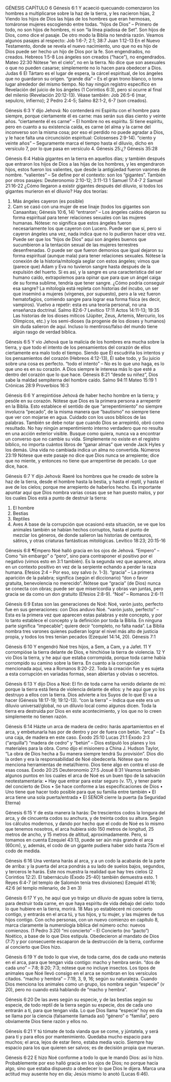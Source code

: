 GÉNESIS CAPÍTULO 6
Génesis 6:1 Y acaeció quecuando comenzaron los hombres a multiplicarse sobre la haz de la tierra, y les nacieron hijas,
2 Viendo los hijos de Dios las hijas de los hombres que eran hermosas, tomáronse mujeres escogiendo entre todas.
“hijos de Dios” – Primero de todo, no son hijos de hombres, ni son “la línea piadosa de Set”. Son hijos de Dios, como dice el pasaje. De otro modo la Biblia no tendría razón. Veamos algunos pasajes al respecto:
Job 1:6-7; 2:1; 38:7
Juan 1:12-13
En el Nuevo Testamento, donde se revela el nuevo nacimiento, uno que no es hijo de Dios puede ser hecho un hijo de Dios por la fe. Son engendrados, no creados.
Hebreos 1:5-8
Los ángeles son creados (“hace”), no engendrados.
Mateo 22:30
Nótese “en el cielo”, no en la tierra. No dice que son asexuales o que no pueden casarse; simplemente no lo hacen para obedecer a Dios.
Judas 6
El Tártaro es el lugar de espera, la cárcel espiritual, de los ángeles que no guardaron su origen.
“grande día” – Es el gran trono blanco, o toma lugar alrededor del mismo tiempo. No hay ningún registro específico en Revelación del juicio de los ángeles (1 Corintios 6:3), pero sí ocurre al final del milenio (Revelación 20:12-13). Véase también: Job 26:5-6 (mar, sepulcro, infierno); 2 Pedro 2:4-5; Salmo 82:1-2, 6-7 (son creados).

Génesis 6:3 Y dijo Jehová: No contenderá mi Espíritu con el hombre para siempre, porque ciertamente él es carne: mas serán sus días ciento y veinte años.
“ciertamente él es carne” – El hombre no es espíritu. Sí tiene espíritu, pero en cuanto a su existencia caída, es carne (el alma y la carne del inconverso son la misma cosa; por eso el perdido no puede agradar a Dios, y le hace falta una circuncisión espiritual: Colosenses 2:9-14).
“ciento y veinte años” – Seguramente marca el tiempo hasta el diluvio, dicho en versículo 7, por lo que pasa en versículo 4.
Génesis 25:¿?
Génesis 35:28

Génesis 6:4 Había gigantes en la tierra en aquellos días; y también después que entraron los hijos de Dios a las hijas de los hombres, y les engendraron hijos, estos fueron los valientes, que desde la antigüedad fueron varones de nombre.
“valientes” – Se define por el contexto: son los “gigantes”. También por otros pasajes:
Deuteronomio 2:10-12; 3:11-13
1 Samuel 17:4-7
2 Samuel 21:16-22
¿Cómo llegaron a existir gigantes después del diluvio, si todos los gigantes murieron en el diluvio? Hay dos teorías:
1.	Más ángeles cayeron (es posible)
2.	Cam se casó con una mujer de ese linaje (todos los gigantes son Canaanitas; Génesis 10:6, 14)
“entraron” – Los ángeles caídos dejaron su forma espiritual para tener relaciones sexuales con las mujeres humanas. Nótese: no significa que estos ángeles fueron necesariamente los que cayeron con Lucero. Puede ser que sí, pero si cayeron ángeles una vez, nada indica que no lo pudieron hacer otra vez. Puede ser que los “hijos de Dios” aquí son ángeles buenos que sucumbieron a la tentación sexual de las mujeres terrestres desenfrenadas. O puede ser que fueron demonios que igual dejaron su forma espiritual (aunque mala) para tener relaciones sexuales.
Nótese la conexión de la historia/mitología seglar con estos ángeles; vimos que (parece que) Adam y Eva no tuvieron sangre hasta después de la expulsión del huerto. Si es así, y la sangre es una característica del ser humano caído, extrapolemos para opinar que para que un ángel caiga de su forma sublime, tendría que tener sangre. ¿Cómo podría conseguir esa sangre? La mitología está repleta con historias del íncubo, un ser que inseminó a mujeres (vírgenes, por supuesto), pero a la vez fueron hematofagios, comiendo sangre para lograr esa forma física (es decir, vampiros). Vuelvo a repetir: esta es una teoría personal, no una enseñanza doctrinal.
Salmo 82:6-7
Levítico 17:11
Actos 14:11-13; 19:35
Las historias de los dioses míticos (Júpiter, Zeus, Artemis, Mercurio, los Olímpicos, etc.) y los semi-dioses (la progenie de los dioses y humanos) sin duda salieron de aquí. Incluso lo mentiroso/falso del mundo tiene algún rasgo de verdad bíblica.

Génesis 6:5 Y vio Jehová que la malicia de los hombres era mucha sobre la tierra, y que todo el intento de los pensamientos del corazón de ellos ciertamente era malo todo el tiempo.
Siendo que Él escudriña los intentos y los pensamientos del corazón (Hebreos 4:12-13), Él sabe todo, y Su juicio sobre una cosa es perfecto.
“todo el intento” – No es lo que uno haga, es lo que uno es en su corazón. A Dios siempre le interesa más lo que esté a dentro del corazón que lo que hace.
Génesis 8:21
“desde su niñez”, Dios sabe la maldad sempiterna del hombre caído.
Salmo 94:11
Mateo 15:19
1 Crónicas 28:9
Proverbios 16:3

Génesis 6:6 Y arrepintióse Jehová de haber hecho hombre en la tierra; y pesóle en su corazón.
Nótese que Dios es la primera persona a arrepentir en la Biblia. Esto establece el sentido de que “arrepentimiento” no siempre involucra “pecado”, de la misma manera que “bautismo” no siempre tiene que ver con mojarse en agua. Cuidado con los usos bíblicos de las palabras.
También se debe notar que cuando Dios se arrepintió, obró como resultado. No hay ningún arrepentimiento interno verdadero que no resulta en una acción exterior visible. Busque como quiera, nunca va a encontrar un converso que no cambie su vida. Simplemente no existe en el registro bíblico, no importa cuántos libros de “ganar almas” que vende Jack Hyles y los demás. Una vida no cambiada indica un alma no convertida.
Números 23:19
 Nótese que este pasaje no dice que Dios nunca se arrepiente; dice que no miente, y entonces no tiene que arrepentirse de pecado. Lo que dice, hace.

Génesis 6:7 Y dijo Jehová: Raeré los hombres que he creado de sobre la haz de la tierra, desde el hombre hasta la bestia, y hasta el reptil, y hasta el ave de los cielos; porque me arrepiento de haberlos hecho.
Es importante apuntar aquí que Dios nombra varias cosas que se han puesto malos, y por los cuales Dios está a punto de destruir la tierra:
1.	El hombre
2.	Bestias
3.	Reptiles
4.	Aves
A base de la corrupción que ocasionó esta situación, se ve que los animales también se habían hechos corruptos, hasta el punto de mezclar los géneros, de donde salieron las historias de centauros, sátiros, y otras criaturas fantásticas mitológicas.
Levítico 18:23; 20:15-16

Génesis 6:8 ¶Empero Noé halló gracia en los ojos de Jehová.
“Empero” – Como “sin embargo” o “pero”, sino para contraponer el positivo por el negativo (vimos esto en 3:1 también). Es la segunda vez que aparece, ahora en un contexto positivo en vez de la serpiente echando a perder la raza humana.
Efesios 2:4 – Por eso, soy salvo (v. 1-3).
“gracia” – La primera aparición de la palabra; significa (según el diccionario) “don o favor gratuita, benevolencia no merecido”. Nótese que “gracia” (de Dios) nunca se conecta con obras; puede ser que misericordia y obras van juntas, pero gracia se da como un don gratuito (Efesios 2:8-9).
“Noé” – Romanos 2:6-11

Génesis 6:9 Estas son las generaciones de Noé: Noé, varón justo, perfecto fue en sus generaciones: con Dios anduvo Noé.
 “varón justo, perfecto” – Esta es la primera vez que aparecen estas palabras y este concepto, y por lo tanto establece el concepto y la definición por toda la Biblia. En ninguna parte significa “impecable”; quiere decir “completo, no falta nada”. La Biblia nombra tres varones quienes pudieran lograr el nivel más alto de justicia propia, y todos los tres tenían pecados (Ezequiel 14:14, 20).
Génesis 7:1

Génesis 6:10 Y engendró Noé tres hijos, a Sem, a Cam, y a Jafet.
11 Y corrompióse la tierra delante de Dios, e hinchióse la tierra de violencia.
12 Y vio Dios la tierra, y he aquí que estaba corrompida, porque toda carne había corrompido su camino sobre la tierra.
En cuanto a la corrupción mencionada aquí, vea a Romanos 8:20-22. Toda la creación fue y es sujeta a esta corrupción en variadas formas, sean abiertas y obvias o secretos.

Génesis 6:13 Y dijo Dios a Noé: El fin de toda carne ha venido delante de mí: porque la tierra está llena de violencia delante de ellos: y he aquí que yo los destruyo a ellos con la tierra.
Dios advierte a los Suyos de lo que Él va a hacer (Génesis 18:17-19; 19:12-13).
“con la tierra” – Indica que este era un diluvio universal/global, no un diluvio local como algunos dicen. Toda la tierra era destruida por Dios en este acontecimiento, y los que no lo creen simplemente no tienen razón.

Génesis 6:14 Házte un arca de madera de cedro: harás apartamientos en el arca, y embetunarla has por de dentro y por de fuera con betún.
“arca” – Es una caja, de madera en este caso.
Éxodo 25:10
Lucas 21:1
Éxodo 2:3 (“arquilla”)
“madera de cedro” y “betún” – Dios estipuló los planes y los materiales para la obra. Como dijo el misionero a China J. Hudson Taylor, “La obra de Dios hecha a Su manera siempre tendrá Su provisión”. Dios dio la orden y era la responsabilidad de Noé obedecerla. Nótese que no menciona herramientas de metal/hierro. Dios tiene algo en contra el uso de esas cosas.
Éxodo 20:25
Deuteronomio 27:5
Josué 8:31
Veamos también algunos puntos en los cuales el arca de Noé es un buen tipo de la salvación neotestamentaria:
•	Hay que entrar para estar seguro (v. 17), y tener parte del concierto de Dios
•	Se hace conforme a las especificaciones de Dios
•	Uno tiene que hacer todo posible para que su familia entre también
•	El arca tiene una sola puerta/entrada
•	El SEÑOR cierre la puerta (la Seguridad Eterna)

Génesis 6:15 Y de esta manera la harás: De trescientos codos la longura del arca, y de cincuenta codos su anchura, y de treinta codos su altura.
Según los cálculos modernos, y dando por hecho que el codo de Noé es lo mismo que tenemos nosotros, el arca hubiera sido 150 metros de longitud, 25 metros de ancho, y 15 metros de altitud, aproximadamente. Pero, si tomamos en cuenta Ezequiel 43:13, puede ser aún más grande el arca (60cm), y, además, el codo de un gigante pudiera haber sido hasta 75cm el codo de medida.

Génesis 6:16 Una ventana harás al arca, y a un codo la acabarás de la parte de arriba: y la puerta del arca pondrás a su lado de suelos bajos, segundos, y terceros le harás.
Este nos muestra la realidad que hay tres cielos (2 Corintios 12:2). El tabernáculo (Éxodo 25-40) también demuestra esto.
1 Reyes 6:4-7 (el templo de Salomón tenía tres divisiones)
Ezequiel 41:16; 42:6 (el templo milenario, de 3 en 3)

Génesis 6:17 Y yo, he aquí que yo traigo un diluvio de aguas sobre la tierra, para destruir toda carne, en que haya espíritu de vida debajo del cielo: todo lo que hubiere en la tierra, morirá.
18 Mas yo estableceré mi concierto contigo, y entrarás en el arca tú, y tus hijos, y tu mujer, y las mujeres de tus hijos contigo.
Con ocho personas, con un nuevo comienzo en capítulo 8, marca claramente la numerología bíblica del número ocho: nuevos comienzos. (1 Pedro 3:20)
“mi concierto” – El Concierto (no “pacto”) Noético, a base de lo que Dios estipula. Obedecieron al mandato de Dios (7:7) y por consecuente escaparon de la destrucción de la tierra, conforme al concierto que Dios hizo.

Génesis 6:19 Y de todo lo que vive, de toda carne, dos de cada uno meterás en el arca, para que tengan vida contigo: macho y hembra serán.
“dos de cada uno” – 7:8; 8:20; 7:3; nótese que no incluye insectos. Los tipos de animales que Noé llevó consigo en el arca se nombran en los versículos citados.
“macho y hembra” – 7:19, 3, 9, 16; según su naturaleza. Cuando Dios menciona los animales como un grupo, los nombra según “especie” (v 20), pero no cuando está hablando de “macho y hembra”.

Génesis 6:20 De las aves según su especie, y de las bestias según su especie, de todo reptil de la tierra según su especie, dos de cada uno entrarán a tí, para que tengan vida.
Lo que Dios llama “especie” hoy en día se llama por la ciencia (falsamente llamada así) “género” o “familia”, pero obviamente Dios tiene razón y ellos no.

Génesis 6:21 Y tú tómate de toda vianda que se come, y júntatela, y será para tí y para ellos por mantenimiento.
Quedaba mucho espacio para muchos; el arca, lejos de estar lleno, estaba media vacío. Siempre hay espacio para los que quieren ser salvos; es de decisión propia que mueran.

Génesis 6:22 E hizo Noé conforme a todo lo que le mandó Dios: así lo hizo.
Probablemente por eso halló gracia en los ojos de Dios; no porque hacía algo, sino que estaba dispuesto a obedecer lo que Dios le dijera. Marca una actitud muy ausente hoy en día; Jesús mismo lo anotó (Lucas 6:46).
